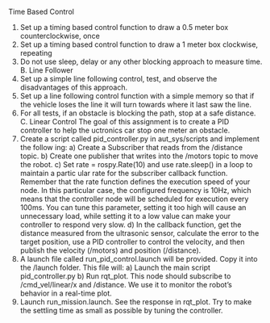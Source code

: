  Time Based Control
 1) Set up a timing based control function to draw a 0.5 meter box counterclockwise, once
 2) Set up a timing based control function to draw a 1 meter box clockwise, repeating
 3) Do not use sleep, delay or any other blocking approach to measure time.
 B. Line Follower
 1) Set up a simple line following control, test, and observe the disadvantages of this approach.
 2) Set up a line following control function with a simple memory so that if the vehicle loses the line
 it will turn towards where it last saw the line.
 3) For all tests, if an obstacle is blocking the path, stop at a safe distance.
C. Linear Control
 The goal of this assignment is to create a PID controller to help the uctronics car stop one meter an
 obstacle.
 1) Create a script called pid_controller.py in aut_sys/scripts and implement the follow
ing:
 a) Create a Subscriber that reads from the /distance topic.
 b) Create one publisher that writes into the /motors topic to move the robot.
 c) Set rate = rospy.Rate(10) and use rate.sleep() in a loop to maintain a partic
ular rate for the subscriber callback function. Remember that the rate function defines the
 execution speed of your node. In this particular case, the configured frequency is 10Hz, which
 means that the controller node will be scheduled for execution every 100ms. You can tune this
 parameter, setting it too high will cause an unnecessary load, while setting it to a low value
 can make your controller to respond very slow.
 d) In the callback function, get the distance measured from the ultrasonic sensor, calculate the
 error to the target position, use a PID controller to control the velocity, and then publish the
 velocity (/motors) and position (/distance).
 2) A launch file called run_pid_control.launch will be provided. Copy it into the /launch
 folder. This file will:
 a) Launch the main script pid_controller.py
 b) Run rqt_plot. This node should subscribe to /cmd_vel/linear/x and /distance.
 We use it to monitor the robot’s behavior in a real-time plot.
 3) Launch run_mission.launch. See the response in rqt_plot. Try to make the settling time
 as small as possible by tuning the controller.
